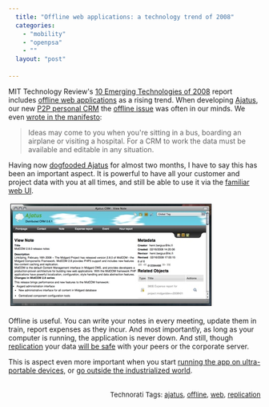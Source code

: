 ```yaml
---
  title: "Offline web applications: a technology trend of 2008"
  categories: 
    - "mobility"
    - "openpsa"
    - ""
  layout: "post"

---
```

<p>
MIT Technology Review's <a href="http://www.technologyreview.com/specialreports/specialreport.aspx?id=25">10 Emerging Technologies of 2008</a> report includes <a href="http://www.technologyreview.com/read_article.aspx?ch=specialsections&amp;sc=emerging08&amp;id=20245">offline web applications</a> as a rising trend. When developing <a href="http://www.ajatus.info/">Ajatus</a>, our new <a href="http://blogs.law.harvard.edu/vrm/2007/11/16/crm-gets-personal/">P2P personal CRM</a> the <a href="http://bergie.iki.fi/blog/the_old_offline_vs-online_debate.html">offline issue</a> was often in our minds. We even <a href="http://www.ajatus.info/documentation/ajatus_manifesto/">wrote in the manifesto</a>:
</p><blockquote>
Ideas may come to you when you're sitting in a bus, boarding an airplane or visiting a hospital. For a CRM to work the data must be available and editable in any situation.
</blockquote><p>
Having now <a href="http://bergie.iki.fi/blog/replicating_ajatus_with_your_colleagues.html">dogfooded Ajatus</a> for almost two months, I have to say this has been an important aspect. It is powerful to have all your customer and project data with you at all times, and still be able to use it via the <a href="http://www.ajatus.info/documentation/ajatus_manifesto/#d0e70a7e577a59dc13d3774c6d58f23c">familiar web UI</a>.
</p><p>
<a href="/files/ajatus-on-fluid-1.png"><img src="/files/ajatus-on-fluid-1-tm.jpg" height="202" width="400" border="1" hspace="4" vspace="4" alt="Ajatus 0.6 running on Fluid SSB" title="Ajatus 0.6 running on Fluid SSB" /></a>
</p><p>
Offline is useful. You can write your notes in every meeting, update them in train, report expenses as they incur. And most importantly, as long as your computer is running, the application is never down. And still, though <a href="http://bergie.iki.fi/blog/replicating_ajatus_with_your_colleagues.html">replication</a> your data <a href="http://www.ajatus.info/documentation/ajatus_manifesto/#632d8b863e781e93a8430a09f779985e">will be safe</a> with your peers or the corporate server.
</p><p>
This is aspect even more important when you start <a href="http://flickr.com/photos/bergie/2213910877/">running the app on ultra-portable devices,</a> or <a href="http://bergie.iki.fi/blog/the_cell_phone_is_the_computer.html">go outside the industrialized world</a>.
</p><p style="text-align:right;">
<span style="font-size:10pt;">
<br />Technorati Tags: </span><span style="font-size:10pt;"><a href="http://www.technorati.com/tag/ajatus">ajatus</a></span><span style="font-size:10pt;">, </span><span style="font-size:10pt;"><a href="http://www.technorati.com/tag/offline">offline</a></span><span style="font-size:10pt;">, </span><span style="font-size:10pt;"><a href="http://www.technorati.com/tag/web">web</a></span><span style="font-size:10pt;">, </span><span style="font-size:10pt;"><a href="http://www.technorati.com/tag/replication">replication</a></span>
</p>